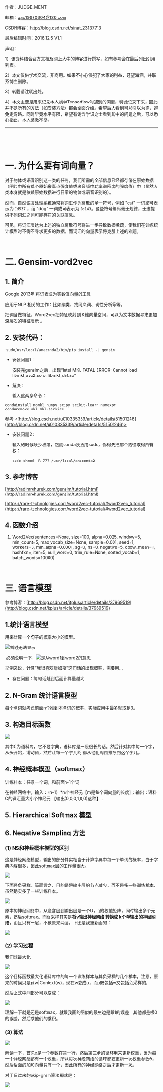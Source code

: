 作者：JUDGE_MENT

邮箱：gao19920804@126.com

CSDN博客：http://blog.csdn.net/sinat_23137713

最后编辑时间：2016.12.5  V1.1

声明：

1）该资料结合官方文档及网上大牛的博客进行撰写，如有参考会在最后列出引用列表。

2）本文仅供学术交流，非商用。如果不小心侵犯了大家的利益，还望海涵，并联系博主删除。

3）转载请注明出处。

4）本文主要是用来记录本人初学Tensorflow时遇到的问题，特此记录下来，因此并不是所有的方法（如安装方法）都会全面介绍。希望后人看到可以引以为鉴，避免走弯路。同时毕竟水平有限，希望有饱含学识之士看到其中的问题之后，可以悉心指出，本人感激不尽。

---

<br />

<br />

<br />

# 一. 为什么要有词向量？

对于物体或语音识别这一类的任务，我们所需的全部信息已经都存储在原始数据（图片中所有单个原始像素点强度值或者音频中功率谱密度的强度值）中（显然人类本身就是依赖原始数据进行日常的物体或语音识别的）。

然而，自然语言处理系统通常将词汇作为离散的单一符号，例如 "cat" 一词或可表示为 `Id537` ，而 "dog" 一词或可表示为 `Id143`。这些符号编码毫无规律，无法提供不同词汇之间可能存在的关联信息。

可见，将词汇表达为上述的独立离散符号将进一步导致数据稀疏，使我们在训练统计模型时不得不寻求更多的数据。而词汇的向量表示将克服上述的难题。

<br />

# 二. Gensim-vord2vec

## 1. 简介

Google 2013年 将词表征为实数值向量的工具

应用于NLP 相关的工作：比如聚类、找同义词、词性分析等等。

 把词当做特征，Word2vec把特征映射到 K维向量空间，可以为文本数据寻求更加深层次的特征表示 。

## 2. 安装代码：

​        `sudo/usr/local/anaconda2/bin/pip install -U gensim`

* 安装问题1：

  安装完gensim之后，出现“Intel MKL FATAL ERROR:     Cannot load libmkl_avx2.so or libmkl_def.so”

* 解决：

  输入这两条命令：

```shell
condainstall nomkl numpy scipy scikit-learn numexpr
condaremove mkl mkl-service
```

参考 <[http://blog.csdn.net/u010335339/article/details/51501246](http://blog.csdn.net/u010335339/article/details/51501246)> 

* 安装问题2：

  ​输入的时候缺少权限，然而conda没法用sudo，你得先把那个路径取得所有权：

  ​`sudo chmod -R 777 /usr/local/anaconda2`

## 3. 参考博客

[http://radimrehurek.com/gensim/tutorial.html](http://radimrehurek.com/gensim/tutorial.html)

[https://rare-technologies.com/word2vec-tutorial/#word2vec_tutorial](https://rare-technologies.com/word2vec-tutorial/#word2vec_tutorial)

## 4. 函数介绍

1. Word2Vec(sentences=None, size=100,      alpha=0.025, window=5, min_count=5, max_vocab_size=None, sample=0.001,      seed=1, workers=3, min_alpha=0.0001, sg=0, hs=0, negative=5, cbow_mean=1,      hashfxn=<built-in function hash>, iter=5, null_word=0,      trim_rule=None, sorted_vocab=1, batch_words=10000)

<br />

# 三. 语言模型

参考博客：[http://blog.csdn.net/itplus/article/details/37969519](http://blog.csdn.net/itplus/article/details/37969519)

## 1.统计语言模型

用来计算一个**句子**的概率大小的模型。

![暂时无法显示](http://orkjdoapd.bkt.clouddn.com/Seya-Tensorflow-Study-Note/4.1%20%E7%BB%9F%E8%AE%A1%E8%AF%AD%E8%A8%80%E6%A8%A1%E5%9E%8B.png)

​					必须说明一下，![](https://cl.ly/0z1y1R2p3f0b/w12.png])是从word1到word2的意思

举例来说，计算“我很喜欢詹姆斯”这句话的出现概率，需要用...

* 存在问题：每句话越到后面计算量越大

## 2. N-Gram 统计语言模型

每个单词就考虑前面n个推到本单词的概率，实际应用中最多就取到3。

## 3. 构造目标函数

![](http://orkjdoapd.bkt.clouddn.com/Seya-Tensorflow-Study-Note/4.2%20%E7%9B%AE%E6%A0%87%E5%87%BD%E6%95%B0.png)

其中C为语料库，它不是字典，语料库是一段很长的话。然后针对其中每一个字，从头开始，滑动窗，然后让每一个字儿的 都从他们周围推导到这个字儿。

## 4. 神经概率模型（softmax）

训练样本：任意一个词，和前面n-1个词

在神经网络中，输入：（n-1）*m个神经元【m是每个词向量的长度】；输出：语料C的词汇量大小个神经元 
【输出(0,0,0,1,0,0)这种】 .

## 5. Hierarchical Softmax 模型

## 6. Negative Sampling 方法

### (1) NS和神经概率模型的区别

这是神经网络模型，输出的部分其实相当于计算字典中每一个单词的概率，由于字典内容很多，因此softmax层的工作量很大。

![](http://orkjdoapd.bkt.clouddn.com/Seya-Tensorflow-Study-Note/4.3%20softmax-nplm.png)

下面是负采样，简而言之，目的是将输出层的节点减少，而不是多一些训练样本，虽然确实多了一些训练样本。

![](http://orkjdoapd.bkt.clouddn.com/Seya-Tensorflow-Study-Note/4.4%20nce-nplm.png)

原本的神经网络中，从隐含层到输出层是一个U，q的权值矩阵，同时输出多个元素，然后softmax。而负采样其实是**将v输出神经网络 转换成 k个单输出的神经网络**，而且只有一层，不像原来两层。下图是我重新画的：

![](http://orkjdoapd.bkt.clouddn.com/Seya-Tensorflow-Study-Note/4.5%20skip-gram.png)

### (2) 学习过程

我们想最大化 

![](http://orkjdoapd.bkt.clouddn.com/Seya-Tensorflow-Study-Note/4.6%20nce%20target.gif)

这个目标函数最大化语料库中的每一个训练样本与其负采样的几个样本，注意，原来的时候只是p(w|Context(w)，现在w变成u，而u既包括w又包括负采样的。

然后上式中间部分可以变成：

![](http://orkjdoapd.bkt.clouddn.com/Seya-Tensorflow-Study-Note/4.7%20.png)

理解一下就是还是softmax，就跟我画的图似的最左边是跟1的误差，其他都是根0的误差，然后求他们的乘积。

### (3) 算法

![](http://orkjdoapd.bkt.clouddn.com/Seya-Tensorflow-Study-Note/4.8%20CROW%E7%AE%97%E6%B3%95.png)

解读一下，首先e是一个参数在第一行，然后第三步的循环用来更新权重，因为每一个神经网络都有一个权重，所以每次神经网络的循环都要更新一次权重参数θ，然后后面的加和向量只有一个，因此所有的神经网络之后才更新一次。

对于反过来的skip-gram算法那就是：

![](http://orkjdoapd.bkt.clouddn.com/Seya-Tensorflow-Study-Note/4.9%20skip-gram%E7%AE%97%E6%B3%95.png)

